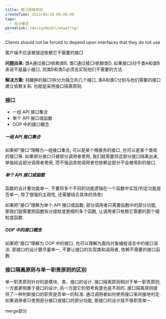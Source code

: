 ```yaml
---
title: 接口隔离原则
createTime: 2022/04/28 00:00:00
tags:
  - 设计模式
permalink: /designModel/m4watttg/
---
```


Clients should not be forced to depend upon interfaces that they do not use

客户端不应该被强迫依赖它不需要的接口

**问题由来:** 类A通过接口I依赖类B, 类C通过接口I依赖类D, 如果接口I对于类A和类B来说不是最小接口, 则类B和类D必须去实现他们不需要的方法. 

**解决方案:** 将臃肿的接口I拆分为独立的几个接口, 类A和类C分别与他们需要的接口建立依赖关系. 也就是采用接口隔离原则. 

### 接口

- 一组 API 接口集合
- 单个 API 接口或函数
- OOP 中的接口概念

##### 一组 API 接口集合

​如果把"接口"理解为一组接口集合, 可以是某个微服务的接口, 也可以是某个类库的接口等. 如果部分接口只被部分调用者使用, 我们就需要将这部分接口隔离出来, 单独给这部分调用者使用, 而不强迫其他调用者也依赖这部分不会被用到的接口. 

##### 单个 API 接口或函数

​函数的设计要功能单一, 不要将多个不同的功能逻辑在一个函数中实现(判定功能是否单一, 除了很强的主观性, 还需要结合具体的场景)

​如果把"接口"理解为单个 API 接口或函数, 部分调用者只需要函数中的部分功能, 那我们就需要把函数拆分成粒度更细的多个函数, 让调用者只依赖它需要的那个细粒度函数. 

##### OOP 中的接口概念

​如果把"接口"理解为 OOP 中的接口, 也可以理解为面向对象编程语言中的接口语法. 那接口的设计要尽量单一, 不要让接口的实现类和调用者, 依赖不需要的接口函数. 

### 接口隔离原则与单一职责原则的区别

​单一职责原则针对的是模块、类、接口的设计. 接口隔离原则相对于单一职责原则, 一方面更侧重于接口的设计, 另一方面它的思考角度也是不同的. 接口隔离原则提供了一种判断接口的职责是否单一的标准: 通过调用者如何使用接口来间接地判定. 如果调用者只使用部分接口或接口的部分功能, 那接口的设计就不够职责单一. 

​merge部分

